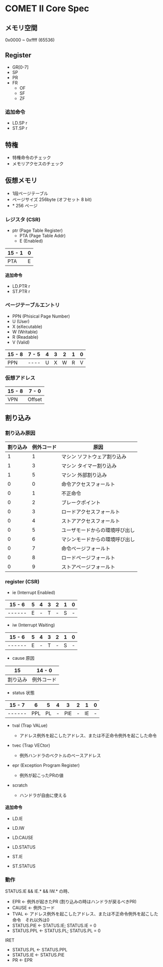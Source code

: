 # COMET II Core Spec

## メモリ空間

0x0000 ~ 0xffff (65536)

## Register

- GR[0-7]
- SP
- PR
- FR
  - OF
  - SF
  - ZF

### 追加命令

- LD.SP r
- ST.SP r

## 特権

- 特権命令のチェック
- メモリアクセスのチェック
<!-- - 特権レジスタアクセスのチェック -->

## 仮想メモリ

- 1段ページテーブル
- ページサイズ 256byte (オフセット 8 bit)
- \* 256 ページ

### レジスタ (CSR)

- ptr (Page Table Register)
  - PTA (Page Table Addr)
  - E (Enabled)

| 15 - 1 | 0   |
| ------ | --- |
| PTA    | E   |

#### 追加命令

- LD.PTR r
- ST.PTR r

### ページテーブルエントリ

- PPN (Phisical Page Number)
- U (User)
- X (eXecutable)
- W (Writable)
- R (Readable)
- V (Valid)

| 15 - 8 | 7 - 5 | 4   | 3   | 2   | 1   | 0   |
| ------ | ----- | --- | --- | --- | --- | --- |
| PPN    | ----  | U   | X   | W   | R   | V   |

### 仮想アドレス

| 15 - 8 | 7 - 0  |
| ------ | ------ |
| VPN    | Offset |

## 割り込み

### 割り込み原因

| 割り込み | 例外コード | 原因                           |
| -------- | ---------- | ------------------------------ |
| 1        | 1          | マシン ソフトウェア割り込み    | <!-- | 1 | 2 | ユーザ ソフトウェア割り込み | --> |
| 1        | 3          | マシン タイマー割り込み        | <!-- | 1 | 4 | ユーザ タイマー割り込み     | --> |
| 1        | 5          | マシン 外部割り込み            | <!-- | 1 | 6 | ユーザ 外部割り込み         | --> |
| 0        | 0          | 命令アクセスフォールト         |
| 0        | 1          | 不正命令                       |
| 0        | 2          | ブレークポイント               |
| 0        | 3          | ロードアクセスフォールト       |
| 0        | 4          | ストアアクセスフォールト       |
| 0        | 5          | ユーザモードからの環境呼び出し |
| 0        | 6          | マシンモードからの環境呼び出し |
| 0        | 7          | 命令ページフォールト           |
| 0        | 8          | ロードページフォールト         |
| 0        | 9          | ストアページフォールト         |

### register (CSR)

- ie (Interrupt Enabled)

| 15 - 6 | 5   | 4   | 3   | 2   | 1   | 0   |
| ------ | --- | --- | --- | --- | --- | --- |
| ------ | E   | -   | T   | -   | S   | -   |

- iw (Interrupt Waiting)

| 15 - 6 | 5   | 4   | 3   | 2   | 1   | 0   |
| ------ | --- | --- | --- | --- | --- | --- |
| ------ | E   | -   | T   | -   | S   | -   |

- cause 原因

| 15       | 14 - 0     |
| -------- | ---------- |
| 割り込み | 例外コード |

- status 状態

| 15 - 7 | 6   | 5   | 4   | 3   | 2   | 1   | 0   |
| ------ | --- | --- | --- | --- | --- | --- | --- |
| ------ | PPL | PL  | -   | PIE | -   | IE  | -   |

- tval (Trap VALue)
  - アドレス例外を起こしたアドレス、または不正命令例外を起こした命令
- tvec (Trap VECtor)
  - 例外ハンドラのベクトルのベースアドレス

- epr (Exception Program Register)
  - 例外が起こったPRの値
- scratch
  - ハンドラが自由に使える

#### 追加命令

- LD.IE
- LD.IW
- LD.CAUSE
- LD.STATUS

- ST.IE
- ST.STATUS

### 動作

STATUS.IE && IE.* && IW.* の時、

- EPR <- 例外が起きたPR (割り込みの時はハンドラが戻るべきPR)
- CAUSE <- 例外コード
- TVAL <- アドレス例外を起こしたアドレス、または不正命令例外を起こした命令　それ以外は0
- STATUS.PIE <- STATUS.IE; STATUS.IE = 0
- STATUS.PPL <- STATUS.PL; STATUS.PL = 0

IRET

- STATUS.PL <- STATUS.PPL
- STATUS.IE <- STATUS.PIE
- PR <- EPR
